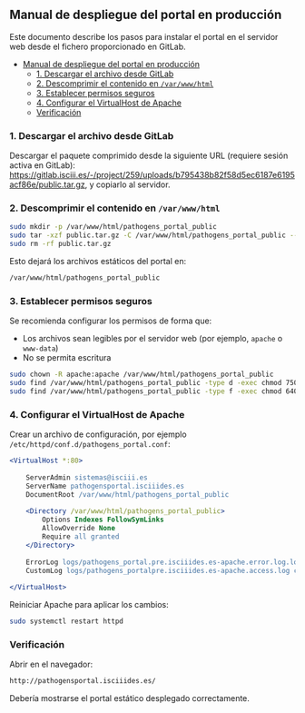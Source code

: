 ## Manual de despliegue del portal en producción

Este documento describe los pasos para instalar el portal en el servidor web desde el fichero proporcionado en GitLab.

- [Manual de despliegue del portal en producción](#manual-de-despliegue-del-portal-en-producción)
  - [1. Descargar el archivo desde GitLab](#1-descargar-el-archivo-desde-gitlab)
  - [2. Descomprimir el contenido en `/var/www/html`](#2-descomprimir-el-contenido-en-varwwwhtml)
  - [3. Establecer permisos seguros](#3-establecer-permisos-seguros)
  - [4. Configurar el VirtualHost de Apache](#4-configurar-el-virtualhost-de-apache)
  - [Verificación](#verificación)

### 1. Descargar el archivo desde GitLab

Descargar el paquete comprimido desde la siguiente URL (requiere sesión activa en GitLab): https://gitlab.isciii.es/-/project/259/uploads/b795438b82f58d5ec6187e6195acf86e/public.tar.gz, y copiarlo al servidor.

### 2. Descomprimir el contenido en `/var/www/html`

```bash
sudo mkdir -p /var/www/html/pathogens_portal_public
sudo tar -xzf public.tar.gz -C /var/www/html/pathogens_portal_public --strip-components=1
sudo rm -rf public.tar.gz
```

Esto dejará los archivos estáticos del portal en:

```bash
/var/www/html/pathogens_portal_public
```

### 3. Establecer permisos seguros

Se recomienda configurar los permisos de forma que:

- Los archivos sean legibles por el servidor web (por ejemplo, `apache` o `www-data`)
- No se permita escritura

```bash
sudo chown -R apache:apache /var/www/html/pathogens_portal_public
sudo find /var/www/html/pathogens_portal_public -type d -exec chmod 750 {} \;
sudo find /var/www/html/pathogens_portal_public -type f -exec chmod 640 {} \;
```

### 4. Configurar el VirtualHost de Apache

Crear un archivo de configuración, por ejemplo `/etc/httpd/conf.d/pathogens_portal.conf`:

```apache
<VirtualHost *:80>
 
    ServerAdmin sistemas@isciii.es
    ServerName pathogensportal.isciiides.es
    DocumentRoot /var/www/html/pathogens_portal_public
 
    <Directory /var/www/html/pathogens_portal_public>
        Options Indexes FollowSymLinks
        AllowOverride None
        Require all granted
    </Directory>
 
    ErrorLog logs/pathogens_portal.pre.isciiides.es-apache.error.log.log
    CustomLog logs/pathogens_portalpre.isciiides.es-apache.access.log combined
 
</VirtualHost>
```

Reiniciar Apache para aplicar los cambios:

```bash
sudo systemctl restart httpd
```

### Verificación

Abrir en el navegador:

```bash
http://pathogensportal.isciiides.es/
```

Debería mostrarse el portal estático desplegado correctamente.
